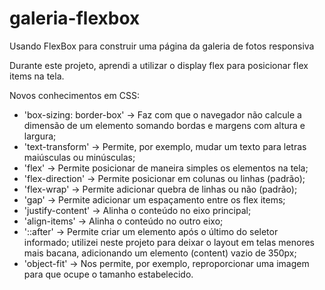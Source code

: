 # galeria-flexbox
Usando FlexBox para construir uma página da galeria de fotos responsiva

Durante este projeto, aprendi a utilizar o display flex para posicionar flex items na tela.

Novos conhecimentos em CSS:
- 'box-sizing: border-box' -> Faz com que o navegador não calcule a dimensão de um elemento somando bordas e margens com altura e largura;
- 'text-transform' -> Permite, por exemplo, mudar um texto para letras maiúsculas ou minúsculas;
- 'flex' -> Permite posicionar de maneira simples os elementos na tela;
- 'flex-direction' -> Permite posicionar em colunas ou linhas (padrão);
- 'flex-wrap' -> Permite adicionar quebra de linhas ou não (padrão);
- 'gap' -> Permite adicionar um espaçamento entre os flex items;
- 'justify-content' -> Alinha o conteúdo no eixo principal;
- 'align-items' -> Alinha o conteúdo no outro eixo;
- '::after' -> Permite criar um elemento após o último do seletor informado; utilizei neste projeto para deixar o layout em telas menores mais bacana, adicionando um elemento (content) vazio de 350px;
- 'object-fit' -> Nos permite, por exemplo, reproporcionar uma imagem para que ocupe o tamanho estabelecido.